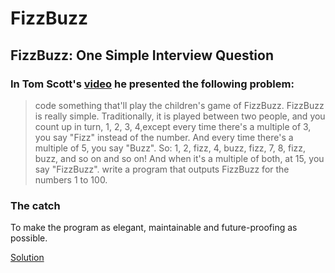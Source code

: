 # FizzBuzz

## FizzBuzz: One Simple Interview Question


### In Tom Scott's [video](https://www.youtube.com/watch?v=QPZ0pIK_wsc&ab_channel=TomScott) he presented the following problem:
>code something that'll play the children's game of FizzBuzz. FizzBuzz is really simple. Traditionally, it is played between two people, and you count up in turn, 1, 2, 3, 4,except every time there's a multiple of 3, you say "Fizz" instead of the number. And every time there's a multiple of 5, you say "Buzz".
So: 1, 2, fizz, 4, buzz, fizz, 7, 8, fizz, buzz, and so on and so on! And when it's a multiple of both, at 15, you say "FizzBuzz".
write a program that outputs FizzBuzz for the numbers 1 to 100.

### The catch
To make the program as elegant, maintainable and future-proofing as possible.

[Solution](FizzBuzz.java)

